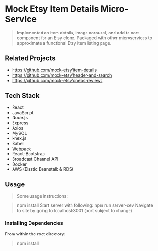 # Mock Etsy Item Details Micro-Service

> Implemented an item details, image carousel, and add to cart component for an Etsy clone. Packaged with other microservices to approximate a functional Etsy item listing page.

## Related Projects

- https://github.com/mock-etsy/item-details
- https://github.com/mock-etsy/header-and-search
- https://github.com/mock-etsy/cnebs-reviews

## Tech Stack

- React
- JavaScript
- Node.js
- Express
- Axios
- MySQL
- knex.js
- Babel
- Webpack
- React-Bootstrap
- Broadcast Channel API
- Docker
- AWS (Elastic Beanstalk & RDS)

## Usage

> Some usage instructions:

> npm install
> Start server with following: npm run server-dev
> Navigate to site by going to localhost:3001 (port subject to change)


### Installing Dependencies

From within the root directory:

> npm install
